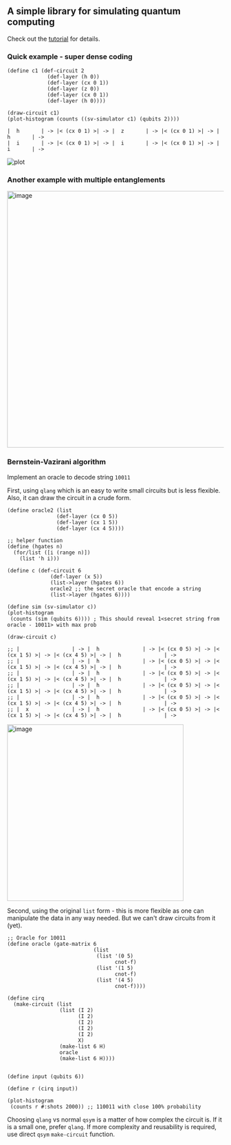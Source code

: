 ## A simple library for simulating quantum computing

Check out the [tutorial](https://github.com/souravdatta/qsym/blob/main/qsym_tutorial.md) for details.

### Quick example - super dense coding

```racket
(define c1 (def-circuit 2
             (def-layer (h 0))
             (def-layer (cx 0 1))
             (def-layer (z 0))
             (def-layer (cx 0 1))
             (def-layer (h 0))))

(draw-circuit c1)
(plot-histogram (counts ((sv-simulator c1) (qubits 2))))
```

```
|  h       | -> |< (cx 0 1) >| -> |  z       | -> |< (cx 0 1) >| -> |  h       | -> 
|  i       | -> |< (cx 0 1) >| -> |  i       | -> |< (cx 0 1) >| -> |  i       | ->
```


![plot](https://github.com/souravdatta/qsym/assets/1576318/fe93307e-d7a3-4142-ad38-5ff82670aa3e)

### Another example with multiple entanglements

<img width="596" alt="image" src="https://github.com/souravdatta/qsym/assets/1576318/412fe80a-7783-4b67-a5d6-512d6dce5fa9">

### Bernstein-Vazirani algorithm

Implement an oracle to decode string `10011`

First, using `qlang` which is an easy to write small circuits but is less flexible. Also, it can draw the circuit in a crude form.
```racket
(define oracle2 (list
                (def-layer (cx 0 5))
                (def-layer (cx 1 5))
                (def-layer (cx 4 5))))

;; helper function
(define (hgates n)
  (for/list ([i (range n)])
    (list 'h i)))

(define c (def-circuit 6
              (def-layer (x 5))
              (list->layer (hgates 6))
              oracle2 ;; the secret oracle that encode a string
              (list->layer (hgates 6))))

(define sim (sv-simulator c))
(plot-histogram
 (counts (sim (qubits 6)))) ; This should reveal 1<secret string from oracle - 10011> with max prob

(draw-circuit c)
```

```
;; |                 | -> |  h              | -> |< (cx 0 5) >| -> |< (cx 1 5) >| -> |< (cx 4 5) >| -> |  h              | -> 
;; |                 | -> |  h              | -> |< (cx 0 5) >| -> |< (cx 1 5) >| -> |< (cx 4 5) >| -> |  h              | -> 
;; |                 | -> |  h              | -> |< (cx 0 5) >| -> |< (cx 1 5) >| -> |< (cx 4 5) >| -> |  h              | -> 
;; |                 | -> |  h              | -> |< (cx 0 5) >| -> |< (cx 1 5) >| -> |< (cx 4 5) >| -> |  h              | -> 
;; |                 | -> |  h              | -> |< (cx 0 5) >| -> |< (cx 1 5) >| -> |< (cx 4 5) >| -> |  h              | -> 
;; |  x              | -> |  h              | -> |< (cx 0 5) >| -> |< (cx 1 5) >| -> |< (cx 4 5) >| -> |  h              | -> 
```

<img width="410" alt="image" src="https://github.com/souravdatta/qsym/assets/1576318/17599c76-42e3-411a-b2f7-acab00f4fd44">

Second, using the original `list` form - this is more flexible as one can manipulate the data in any way needed. But we can't draw circuits from it (yet).

```racket
;; Oracle for 10011
(define oracle (gate-matrix 6
                            (list
                             (list '(0 5)
                                   cnot-f)
                             (list '(1 5)
                                   cnot-f)
                             (list '(4 5)
                                   cnot-f))))

(define cirq
  (make-circuit (list
                 (list (I 2)
                       (I 2)
                       (I 2)
                       (I 2)
                       (I 2)
                       X)
                 (make-list 6 H)
                 oracle
                 (make-list 6 H))))


(define input (qubits 6))

(define r (cirq input))

(plot-histogram
 (counts r #:shots 2000)) ;; 110011 with close 100% probability
```

Choosing `qlang` vs normal `qsym` is a matter of how complex the circuit is. If it is a small one, prefer `qlang`. If more complexity and reusability is required, use direct `qsym` `make-circuit` function.


